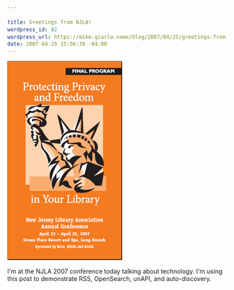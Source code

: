 ```yaml
---

title: Greetings from NJLA!
wordpress_id: 82
wordpress_url: https://mike.giarlo.name/blog/2007/04/25/greetings-from-njla/
date: 2007-04-25 15:56:39 -04:00
---
```

<img src="/michael/images/njla2007.png" alt="NJLA 2007 Conference" />

I'm at the NJLA 2007 conference today talking about technology.  I'm using this post to demonstrate RSS, OpenSearch, unAPI, and auto-discovery.
